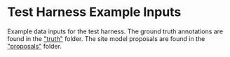 # Test Harness Example Inputs

Example data inputs for the test harness. The ground truth annotations are found in the ["truth"](./truth/) folder. The site model proposals are found in the ["proposals"](./proposals/) folder.
